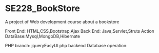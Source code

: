 # SE228_BookStore
A project of Web development course about a bookstore

Front End: HTML,CSS,Bootstrap,Ajax
Back End: Java,Servlet,Struts Action
DataBase:Mysql,MongoDB,Hibernate

PHP branch:
  jqueryEasyUI
  php backend Database operation
